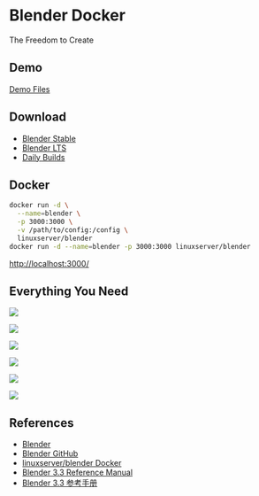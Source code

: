 # Blender Docker

The Freedom to Create

## Demo
[Demo Files](https://www.blender.org/download/demo-files/)

## Download
- [Blender Stable](https://www.blender.org/download/)
- [Blender LTS](https://www.blender.org/download/lts/)
- [Daily Builds](https://builder.blender.org/download/daily/)

## Docker
```sh
docker run -d \
  --name=blender \
  -p 3000:3000 \
  -v /path/to/config:/config \
  linuxserver/blender
docker run -d --name=blender -p 3000:3000 linuxserver/blender
```
[http://localhost:3000/](http://localhost:3000/)

## Everything You Need
![](https://www.blender.org/wp-content/uploads/2019/07/blender_render-1280x720.jpg?x12104)

![](https://www.blender.org/wp-content/uploads/2019/07/modeling02-1280x720.jpg?x12104)

![](https://www.blender.org/wp-content/uploads/2019/07/blender_vfx-1280x720.jpg?x12104)

![](https://www.blender.org/wp-content/uploads/2019/07/animation01-1280x720.jpg?x12104)

![](https://www.blender.org/wp-content/uploads/2019/07/hero_p31_screenshot-1280x720.jpg?x12104)

![](https://www.blender.org/wp-content/uploads/2019/07/vse_custom_grade-1280x720.jpg?x12104)

## References
- [Blender](https://www.blender.org/)
- [Blender GitHub](https://github.com/blender/blender)
- [linuxserver/blender Docker](https://hub.docker.com/r/linuxserver/blender)
- [Blender 3.3 Reference Manual](https://docs.blender.org/manual/en/3.3/)
- [Blender 3.3 参考手册](https://docs.blender.org/manual/zh-hans/3.3/)